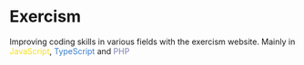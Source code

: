 # Exercism

Improving coding skills in various fields with the exercism website. Mainly in <span style="color: #f7e018;">JavaScript</span>, <span style="color: #377cc8;">TypeScript</span> and <span style="color: #7b7fb5;">PHP</span>
